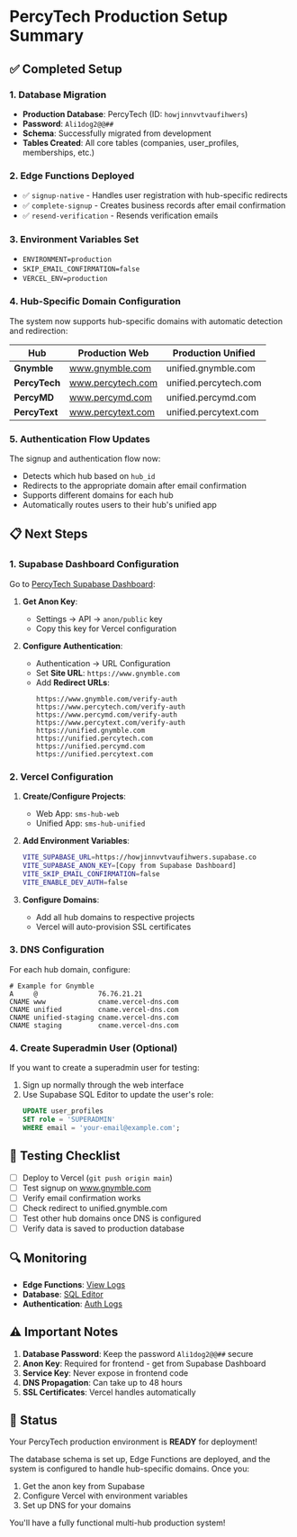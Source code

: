 # PercyTech Production Setup Summary

## ✅ Completed Setup

### 1. Database Migration
- **Production Database**: PercyTech (ID: `howjinnvvtvaufihwers`)
- **Password**: `Ali1dog2@@##`
- **Schema**: Successfully migrated from development
- **Tables Created**: All core tables (companies, user_profiles, memberships, etc.)

### 2. Edge Functions Deployed
- ✅ `signup-native` - Handles user registration with hub-specific redirects
- ✅ `complete-signup` - Creates business records after email confirmation
- ✅ `resend-verification` - Resends verification emails

### 3. Environment Variables Set
- `ENVIRONMENT=production`
- `SKIP_EMAIL_CONFIRMATION=false`
- `VERCEL_ENV=production`

### 4. Hub-Specific Domain Configuration

The system now supports hub-specific domains with automatic detection and redirection:

| Hub | Production Web | Production Unified |
|-----|---------------|-------------------|
| **Gnymble** | www.gnymble.com | unified.gnymble.com |
| **PercyTech** | www.percytech.com | unified.percytech.com |
| **PercyMD** | www.percymd.com | unified.percymd.com |
| **PercyText** | www.percytext.com | unified.percytext.com |

### 5. Authentication Flow Updates

The signup and authentication flow now:
- Detects which hub based on `hub_id`
- Redirects to the appropriate domain after email confirmation
- Supports different domains for each hub
- Automatically routes users to their hub's unified app

## 📋 Next Steps

### 1. Supabase Dashboard Configuration

Go to [PercyTech Supabase Dashboard](https://supabase.com/dashboard/project/howjinnvvtvaufihwers):

1. **Get Anon Key**:
   - Settings → API → `anon/public` key
   - Copy this key for Vercel configuration

2. **Configure Authentication**:
   - Authentication → URL Configuration
   - Set **Site URL**: `https://www.gnymble.com`
   - Add **Redirect URLs**:
     ```
     https://www.gnymble.com/verify-auth
     https://www.percytech.com/verify-auth
     https://www.percymd.com/verify-auth
     https://www.percytext.com/verify-auth
     https://unified.gnymble.com
     https://unified.percytech.com
     https://unified.percymd.com
     https://unified.percytext.com
     ```

### 2. Vercel Configuration

1. **Create/Configure Projects**:
   - Web App: `sms-hub-web`
   - Unified App: `sms-hub-unified`

2. **Add Environment Variables**:
   ```bash
   VITE_SUPABASE_URL=https://howjinnvvtvaufihwers.supabase.co
   VITE_SUPABASE_ANON_KEY=[Copy from Supabase Dashboard]
   VITE_SKIP_EMAIL_CONFIRMATION=false
   VITE_ENABLE_DEV_AUTH=false
   ```

3. **Configure Domains**:
   - Add all hub domains to respective projects
   - Vercel will auto-provision SSL certificates

### 3. DNS Configuration

For each hub domain, configure:

```
# Example for Gnymble
A     @               76.76.21.21
CNAME www             cname.vercel-dns.com
CNAME unified         cname.vercel-dns.com
CNAME unified-staging cname.vercel-dns.com
CNAME staging         cname.vercel-dns.com
```

### 4. Create Superadmin User (Optional)

If you want to create a superadmin user for testing:

1. Sign up normally through the web interface
2. Use Supabase SQL Editor to update the user's role:
   ```sql
   UPDATE user_profiles
   SET role = 'SUPERADMIN'
   WHERE email = 'your-email@example.com';
   ```

## 🧪 Testing Checklist

- [ ] Deploy to Vercel (`git push origin main`)
- [ ] Test signup on www.gnymble.com
- [ ] Verify email confirmation works
- [ ] Check redirect to unified.gnymble.com
- [ ] Test other hub domains once DNS is configured
- [ ] Verify data is saved to production database

## 🔍 Monitoring

- **Edge Functions**: [View Logs](https://supabase.com/dashboard/project/howjinnvvtvaufihwers/functions)
- **Database**: [SQL Editor](https://supabase.com/dashboard/project/howjinnvvtvaufihwers/sql)
- **Authentication**: [Auth Logs](https://supabase.com/dashboard/project/howjinnvvtvaufihwers/auth/users)

## ⚠️ Important Notes

1. **Database Password**: Keep the password `Ali1dog2@@##` secure
2. **Anon Key**: Required for frontend - get from Supabase Dashboard
3. **Service Key**: Never expose in frontend code
4. **DNS Propagation**: Can take up to 48 hours
5. **SSL Certificates**: Vercel handles automatically

## 🎉 Status

Your PercyTech production environment is **READY** for deployment!

The database schema is set up, Edge Functions are deployed, and the system is configured to handle hub-specific domains. Once you:
1. Get the anon key from Supabase
2. Configure Vercel with environment variables
3. Set up DNS for your domains

You'll have a fully functional multi-hub production system!
